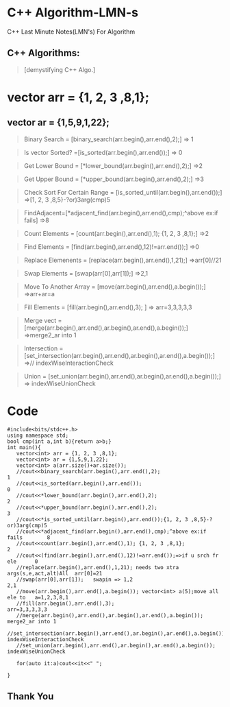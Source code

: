 # C++ Algorithm-LMN-s
C++ Last Minute Notes(LMN's) For Algorithm


## C++ Algorithms:
>[demystifying C++ Algo.]


# vector<int> arr = {1, 2, 3 ,8,1};
##  vector<int> ar = {1,5,9,1,22};

>Binary Search = [binary_search(arr.begin(),arr.end(),2);]                      => 1

>Is vector Sorted? =[is_sorted(arr.begin(),arr.end());]                         => 0
  
>Get Lower Bound = [*lower_bound(arr.begin(),arr.end(),2);]                     =>2
  
>Get Upper Bound = [*upper_bound(arr.begin(),arr.end(),2);]                     =>3
  
 >Check Sort For Certain Range = [is_sorted_until(arr.begin(),arr.end());]      =>[1, 2, 3 ,8,5}-?or)3arg(cmp)5
  
 >FindAdjacent=[*adjacent_find(arr.begin(),arr.end(),cmp);^above ex:if fails]   =>8
  
 >Count Elements = [count(arr.begin(),arr.end(),1); {1, 2, 3 ,8,1};]            =>2
 
 >Find Elements = [find(arr.begin(),arr.end(),12)!=arr.end());]                 =>0
  
 >Replace Elemenents = [replace(arr.begin(),arr.end(),1,21);]                  =>arr[0]//21

 >Swap Elements = [swap(arr[0],arr[1]);]                                       =>2,1
  
 >Move To Another Array = [move(arr.begin(),arr.end(),a.begin());]            =>arr+ar=a
  
 >Fill Elements = [fill(arr.begin(),arr.end(),3);	]                           => arr=3,3,3,3,3	
  
 >Merge vect = [merge(arr.begin(),arr.end(),ar.begin(),ar.end(),a.begin());]  =>merge2_ar into 1
  
 >Intersection =[set_intersection(arr.begin(),arr.end(),ar.begin(),ar.end(),a.begin());]  =>//    indexWiseInteractionCheck
	 
>Union = [set_union(arr.begin(),arr.end(),ar.begin(),ar.end(),a.begin());]    => indexWiseUnionCheck
  
  
 # Code
  
  ```
#include<bits/stdc++.h>
using namespace std;
bool cmp(int a,int b){return a>b;}
int main(){
	 vector<int> arr = {1, 2, 3 ,8,1};
	 vector<int> ar = {1,5,9,1,22};
	 vector<int> a(arr.size()+ar.size());
	 //cout<<binary_search(arr.begin(),arr.end(),2);							 1
	 //cout<<is_sorted(arr.begin(),arr.end());  							   	 0
	 //cout<<*lower_bound(arr.begin(),arr.end(),2); 							 2
	 //cout<<*upper_bound(arr.begin(),arr.end(),2); 							 3 
	 //cout<<*is_sorted_until(arr.begin(),arr.end());{1, 2, 3 ,8,5}-?or)3arg(cmp)5
	 //cout<<*adjacent_find(arr.begin(),arr.end(),cmp);^above ex:if fails		 8
	 //cout<<count(arr.begin(),arr.end(),1); {1, 2, 3 ,8,1};					 2
	 //cout<<(find(arr.begin(),arr.end(),12)!=arr.end());=>if u srch fr ele		 0
	 //replace(arr.begin(),arr.end(),1,21); needs two xtra args(s,e,act,alt)All  arr[0]=21
	 //swap(arr[0],arr[1]);   swapin => 1,2								     	 2,1
	 //move(arr.begin(),arr.end(),a.begin()); vector<int> a(5);move all ele to	 a=1,2,3,8,1
	 //fill(arr.begin(),arr.end(),3);											 arr=3,3,3,3,3	
	 //merge(arr.begin(),arr.end(),ar.begin(),ar.end(),a.begin());				 merge2_ar into 1
	 //set_intersection(arr.begin(),arr.end(),ar.begin(),ar.end(),a.begin());    indexWiseInteractionCheck
	 //set_union(arr.begin(),arr.end(),ar.begin(),ar.end(),a.begin());           indexWiseUnionCheck
	 
	 for(auto it:a)cout<<it<<" "; 
	 
}
```
  
 ## Thank You
  
